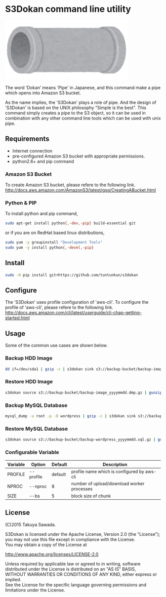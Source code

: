 # S3Dokan command line utility

![Dokan Image](docs/images/dokan_yoko.png)

The word ‘Dokan’ means 'Pipe' in Japanese, and this command make a pipe which opens into Amazon S3 bucket.

As the name implies, the 'S3Dokan' plays a role of pipe.
And the design of 'S3Dokan' is based on the UNIX philosophy "Simple is the best".
This command simply creates a pipe to the S3 object, so it can be used in combination with any other command line tools which can be used with unix pipe.

## Requirements

* Internet connection
* pre-configured Amazon S3 bucket with appropriate permissions.
* python2.6+ and pip command

### Amazon S3 Bucket
To create Amazon S3 bucket, please refere to the following link.  
http://docs.aws.amazon.com/AmazonS3/latest/gsg/CreatingABucket.html

### Python & PIP
To install python and pip command,
```bash
sudo apt-get install python{,-dev,-pip} build-essential git
```

or if you are on RedHat based linux distributions,
```bash
sudo yum -y groupinstall "Development Tools"
sudo yum -y install python{,-devel,-pip}
```


## Install

```bash
sudo -H pip install git+https://github.com/tuntunkun/s3dokan
```

## Configure

The 'S3Dokan' uses profile configuration of 'aws-cli'.
To configure the profile of 'aws-cli', please refere to the following link.  
http://docs.aws.amazon.com/cli/latest/userguide/cli-chap-getting-started.html

## Usage

Some of the common use cases are shown below.

### Backup HDD Image
```bash
dd if=/dev/sda1 | gzip -c | s3dokan sink s3://backup-bucket/backup-image_yyyymmdd.dmp.gz
```

### Restore HDD Image
```bash
s3dokan source s3://backup-bucket/backup-image_yyyymmdd.dmp.gz | gunzip -c | dd of=/dev/sda1
```

### Backup MySQL Database
```bash
mysql_dump -u root -p -D wordpress | gzip -c | s3dokan sink s3://backup-bucket/backup-wordpress_yyyymmdd.sql.gz
```

### Restore MySQL Database
```bash
s3dokan source s3://backup-bucket/backup-wordpress_yyyymmdd.sql.gz | gunzip -c | mysql -u root -p -D wordpress
```

### Configurable Variable

| Variable  | Option    | Default  | Description                                 |
|-----------|-----------|----------|---------------------------------------------|
| PROFILE   | --profile | default  | profile name which is configured by aws-cli |
| NPROC     | --nproc   | 8        | number of upload/download worker processes  |
| SIZE      | --bs      | 5        | block size of chunk                         |

## License
(C)2015 Takuya Sawada.

S3Dokan is licensed under the Apache License, Version 2.0 (the "License");  
you may not use this file except in compliance with the License.  
You may obtain a copy of the License at

http://www.apache.org/licenses/LICENSE-2.0

Unless required by applicable law or agreed to in writing, software  
distributed under the License is distributed on an "AS IS" BASIS,  
WITHOUT WARRANTIES OR CONDITIONS OF ANY KIND, either express or implied.  
See the License for the specific language governing permissions and  
limitations under the License.
